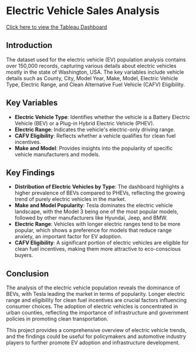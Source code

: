 # Electric Vehicle Sales Analysis

[Click here to view the Tableau Dashboard](https://public.tableau.com/views/Book1_17249987919860/ElectricVehicleDataAnalysis?:language=en-US&:sid=&:redirect=auth&:display_count=n&:origin=viz_share_link)

## Introduction

The dataset used for the electric vehicle (EV) population analysis contains over 150,000 records, capturing various details about electric vehicles mostly in the state of Washington, USA. The key variables include vehicle details such as County, City, Model Year, Make, Model, Electric Vehicle Type, Electric Range, and Clean Alternative Fuel Vehicle (CAFV) Eligibility.

## Key Variables

- **Electric Vehicle Type**: Identifies whether the vehicle is a Battery Electric Vehicle (BEV) or a Plug-in Hybrid Electric Vehicle (PHEV).
- **Electric Range**: Indicates the vehicle's electric-only driving range.
- **CAFV Eligibility**: Reflects whether a vehicle qualifies for clean fuel incentives.
- **Make and Model**: Provides insights into the popularity of specific vehicle manufacturers and models.

## Key Findings

- **Distribution of Electric Vehicles by Type**: The dashboard highlights a higher prevalence of BEVs compared to PHEVs, reflecting the growing trend of purely electric vehicles in the market.
- **Make and Model Popularity**: Tesla dominates the electric vehicle landscape, with the Model 3 being one of the most popular models, followed by other manufacturers like Hyundai, Jeep, and BMW.
- **Electric Range**: Vehicles with longer electric ranges tend to be more popular, which shows a preference for models that reduce range anxiety, an important factor for EV adoption.
- **CAFV Eligibility**: A significant portion of electric vehicles are eligible for clean fuel incentives, making them more attractive to eco-conscious buyers.

## Conclusion

The analysis of the electric vehicle population reveals the dominance of BEVs, with Tesla leading the market in terms of popularity. Longer electric range and eligibility for clean fuel incentives are crucial factors influencing consumer choices. The adoption of electric vehicles is concentrated in urban counties, reflecting the importance of infrastructure and government policies in promoting clean transportation.

This project provides a comprehensive overview of electric vehicle trends, and the findings could be useful for policymakers and automotive industry players to further promote EV adoption and infrastructure development.
